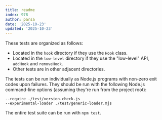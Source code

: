 ```yaml
---
title: readme
index: 978
author: parsa
date: '2025-10-23'
updated: '2025-10-23'
---
```

These tests are organized as follows:

* Located in the `hook` directory if they use the `Hook` class.
* Located in the `low-level` directory if they use the "low-level" API,
  `addHook` and `removeHook`.
* Other tests are in other adjacent directories.

The tests can be run individually as Node.js programs with non-zero exit codes
upon failures. They should be run with the following Node.js command-line
options (assuming they're run from the project root):

```
--require ./test/version-check.js
--experimental-loader ./test/generic-loader.mjs
```

The entire test suite can be run with `npm test`.
